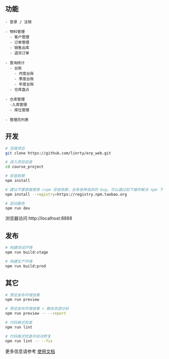 ## 功能

```
- 登录 / 注销

- 物料管理
  - 客户管理
  - 订单管理
  - 销售出库
  - 退货订单

- 查询统计
  - 台账
    - 月度台账
    - 季度台账
    - 年度台账
  - 仓库盘点

- 仓库管理
  -入库管理
  - 库位管理

- 管理员列表

```

## 开发

```bash
# 克隆项目
git clone https://github.com/linrty/erp_web.git

# 进入项目目录
cd course_project

# 安装依赖
npm install

# 建议不要直接使用 cnpm 安装依赖，会有各种诡异的 bug。可以通过如下操作解决 npm 下载速度慢的问题
npm install --registry=https://registry.npm.taobao.org

# 启动服务
npm run dev
```

浏览器访问 http://localhost:8888

## 发布

```bash
# 构建测试环境
npm run build:stage

# 构建生产环境
npm run build:prod
```

## 其它

```bash
# 预览发布环境效果
npm run preview

# 预览发布环境效果 + 静态资源分析
npm run preview -- --report

# 代码格式检查
npm run lint

# 代码格式检查并自动修复
npm run lint -- --fix
```

更多信息请参考 [使用文档](https://panjiachen.github.io/vue-element-admin-site/zh/)
